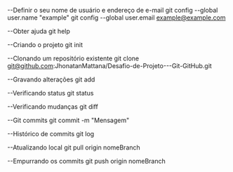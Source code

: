 --Definir o seu nome de usuário e endereço de e-mail
git config --global user.name "example"
git config --global user.email example@example.com

--Obter ajuda
git help

--Criando o projeto
git init

--Clonando um repositório existente
git clone git@github.com:JhonatanMattana/Desafio-de-Projeto---Git-GitHub.git

--Gravando alterações
git add

--Verificando status
git status

--Verificando mudanças
git diff

--Git commits
git commit -m "Mensagem"

--Histórico de commits
git log

--Atualizando local
git pull origin nomeBranch 

--Empurrando os commits
git push origin nomeBranch 